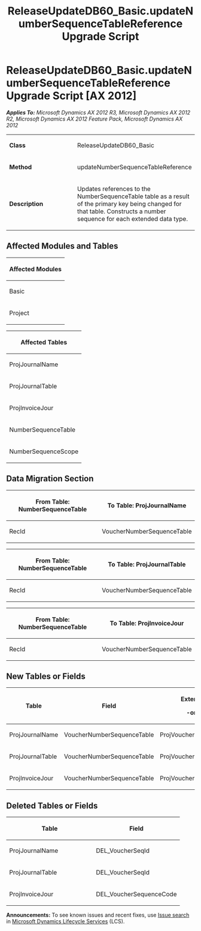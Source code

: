 ﻿---
title: ReleaseUpdateDB60_Basic.updateNumberSequenceTableReference Upgrade Script
TOCTitle: ReleaseUpdateDB60_Basic.updateNumberSequenceTableReference Upgrade Script
ms:assetid: 01aaa579-56c1-bce1-9d6e-8275f3ea92d8
ms:mtpsurl: https://msdn.microsoft.com/en-us/library/JJ684630(v=AX.60)
ms:contentKeyID: 49706327
ms.date: 05/18/2015
mtps_version: v=AX.60
---

# ReleaseUpdateDB60\_Basic.updateNumberSequenceTableReference Upgrade Script [AX 2012]


_**Applies To:** Microsoft Dynamics AX 2012 R3, Microsoft Dynamics AX 2012 R2, Microsoft Dynamics AX 2012 Feature Pack, Microsoft Dynamics AX 2012_

<table>
<colgroup>
<col style="width: 50%" />
<col style="width: 50%" />
</colgroup>
<tbody>
<tr class="odd">
<td><p><strong>Class</strong></p></td>
<td><p>ReleaseUpdateDB60_Basic</p></td>
</tr>
<tr class="even">
<td><p><strong>Method</strong></p></td>
<td><p>updateNumberSequenceTableReference</p></td>
</tr>
<tr class="odd">
<td><p><strong>Description</strong></p></td>
<td><p>Updates references to the NumberSequenceTable table as a result of the primary key being changed for that table. Constructs a number sequence for each extended data type.</p></td>
</tr>
</tbody>
</table>


## Affected Modules and Tables

<table>
<colgroup>
<col style="width: 100%" />
</colgroup>
<thead>
<tr class="header">
<th><p>Affected Modules</p></th>
</tr>
</thead>
<tbody>
<tr class="odd">
<td><p>Basic</p></td>
</tr>
<tr class="even">
<td><p>Project</p></td>
</tr>
</tbody>
</table>


<table>
<colgroup>
<col style="width: 100%" />
</colgroup>
<thead>
<tr class="header">
<th><p>Affected Tables</p></th>
</tr>
</thead>
<tbody>
<tr class="odd">
<td><p>ProjJournalName</p></td>
</tr>
<tr class="even">
<td><p>ProjJournalTable</p></td>
</tr>
<tr class="odd">
<td><p>ProjInvoiceJour</p></td>
</tr>
<tr class="even">
<td><p>NumberSequenceTable</p></td>
</tr>
<tr class="odd">
<td><p>NumberSequenceScope</p></td>
</tr>
</tbody>
</table>


## Data Migration Section

<table>
<colgroup>
<col style="width: 50%" />
<col style="width: 50%" />
</colgroup>
<thead>
<tr class="header">
<th><p>From Table: NumberSequenceTable</p></th>
<th><p>To Table: ProjJournalName</p></th>
</tr>
</thead>
<tbody>
<tr class="odd">
<td><p>RecId</p></td>
<td><p>VoucherNumberSequenceTable</p></td>
</tr>
</tbody>
</table>


<table>
<colgroup>
<col style="width: 50%" />
<col style="width: 50%" />
</colgroup>
<thead>
<tr class="header">
<th><p>From Table: NumberSequenceTable</p></th>
<th><p>To Table: ProjJournalTable</p></th>
</tr>
</thead>
<tbody>
<tr class="odd">
<td><p>RecId</p></td>
<td><p>VoucherNumberSequenceTable</p></td>
</tr>
</tbody>
</table>


<table>
<colgroup>
<col style="width: 50%" />
<col style="width: 50%" />
</colgroup>
<thead>
<tr class="header">
<th><p>From Table: NumberSequenceTable</p></th>
<th><p>To Table: ProjInvoiceJour</p></th>
</tr>
</thead>
<tbody>
<tr class="odd">
<td><p>RecId</p></td>
<td><p>VoucherNumberSequenceTable</p></td>
</tr>
</tbody>
</table>


## New Tables or Fields

<table>
<colgroup>
<col style="width: 33%" />
<col style="width: 33%" />
<col style="width: 33%" />
</colgroup>
<thead>
<tr class="header">
<th><p>Table</p></th>
<th><p>Field</p></th>
<th><p>Extended Data Type</p>
<p>-or- Base Enum</p></th>
</tr>
</thead>
<tbody>
<tr class="odd">
<td><p>ProjJournalName</p></td>
<td><p>VoucherNumberSequenceTable</p></td>
<td><p>ProjVoucherNumberSequenceTable</p></td>
</tr>
<tr class="even">
<td><p>ProjJournalTable</p></td>
<td><p>VoucherNumberSequenceTable</p></td>
<td><p>ProjVoucherNumberSequenceTable</p></td>
</tr>
<tr class="odd">
<td><p>ProjInvoiceJour</p></td>
<td><p>VoucherNumberSequenceTable</p></td>
<td><p>ProjVoucherNumberSequenceTable</p></td>
</tr>
</tbody>
</table>


## Deleted Tables or Fields

<table>
<colgroup>
<col style="width: 50%" />
<col style="width: 50%" />
</colgroup>
<thead>
<tr class="header">
<th><p>Table</p></th>
<th><p>Field</p></th>
</tr>
</thead>
<tbody>
<tr class="odd">
<td><p>ProjJournalName</p></td>
<td><p>DEL_VoucherSeqId</p></td>
</tr>
<tr class="even">
<td><p>ProjJournalTable</p></td>
<td><p>DEL_VoucherSeqId</p></td>
</tr>
<tr class="odd">
<td><p>ProjInvoiceJour</p></td>
<td><p>DEL_VoucherSequenceCode</p></td>
</tr>
</tbody>
</table>

  
**Announcements:** To see known issues and recent fixes, use [Issue search](http://go.microsoft.com/fwlink/?linkid=389258) in [Microsoft Dynamics Lifecycle Services](http://go.microsoft.com/fwlink/?linkid=306505) (LCS).

